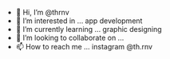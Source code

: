 - 👋 Hi, I’m @thrnv
- 👀 I’m interested in ... app development 
- 🌱 I’m currently learning ... graphic designing
- 💞️ I’m looking to collaborate on ...
- 📫 How to reach me ... instagram @th.rnv

<!---
thrnv/thrnv is a ✨ special ✨ repository because its `README.md` (this file) appears on your GitHub profile.
You can click the Preview link to take a look at your changes.
--->
